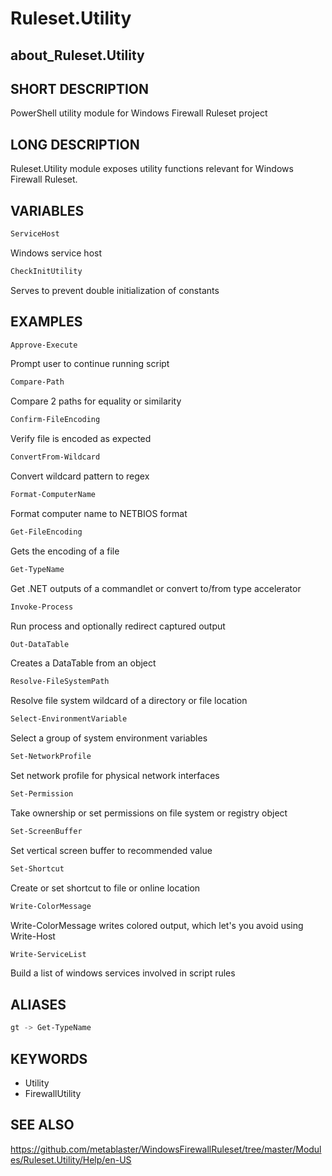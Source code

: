 
# Ruleset.Utility

## about_Ruleset.Utility

## SHORT DESCRIPTION

PowerShell utility module for Windows Firewall Ruleset project

## LONG DESCRIPTION

Ruleset.Utility module exposes utility functions relevant for Windows Firewall Ruleset.

## VARIABLES

```powershell
ServiceHost
```

Windows service host

```powershell
CheckInitUtility
```

Serves to prevent double initialization of constants

## EXAMPLES

```powershell
Approve-Execute
```

Prompt user to continue running script

```powershell
Compare-Path
```

Compare 2 paths for equality or similarity

```powershell
Confirm-FileEncoding
```

Verify file is encoded as expected

```powershell
ConvertFrom-Wildcard
```

Convert wildcard pattern to regex

```powershell
Format-ComputerName
```

Format computer name to NETBIOS format

```powershell
Get-FileEncoding
```

Gets the encoding of a file

```powershell
Get-TypeName
```

Get .NET outputs of a commandlet or convert to/from type accelerator

```powershell
Invoke-Process
```

Run process and optionally redirect captured output

```powershell
Out-DataTable
```

Creates a DataTable from an object

```powershell
Resolve-FileSystemPath
```

Resolve file system wildcard of a directory or file location

```powershell
Select-EnvironmentVariable
```

Select a group of system environment variables

```powershell
Set-NetworkProfile
```

Set network profile for physical network interfaces

```powershell
Set-Permission
```

Take ownership or set permissions on file system or registry object

```powershell
Set-ScreenBuffer
```

Set vertical screen buffer to recommended value

```powershell
Set-Shortcut
```

Create or set shortcut to file or online location

```powershell
Write-ColorMessage
```

Write-ColorMessage writes colored output, which let's you avoid using Write-Host

```powershell
Write-ServiceList
```

Build a list of windows services involved in script rules

## ALIASES

```powershell
gt -> Get-TypeName
```

## KEYWORDS

- Utility
- FirewallUtility

## SEE ALSO

https://github.com/metablaster/WindowsFirewallRuleset/tree/master/Modules/Ruleset.Utility/Help/en-US
